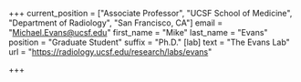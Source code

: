+++
current_position = ["Associate Professor", "UCSF School of Medicine", "Department of Radiology", "San Francisco, CA"]
email = "Michael.Evans@ucsf.edu"
first_name = "Mike"
last_name = "Evans"
position = "Graduate Student"
suffix = "Ph.D."
[lab]
text = "The Evans Lab"
url = "https://radiology.ucsf.edu/research/labs/evans"

+++
